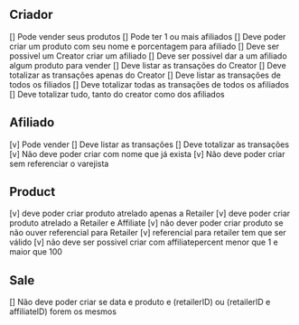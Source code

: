 ## Criador ## 
[] Pode vender seus produtos 
[] Pode ter 1 ou mais afiliados 
[] Deve poder criar um produto com seu nome e porcentagem para afiliado
[] Deve ser possivel um Creator criar um afiliado 
[] Deve ser possivel dar a um afiliado algum produto para vender
[] Deve listar as transações do Creator
[] Deve totalizar as transações apenas do Creator
[] Deve listar as transações de todos os filiados
[] Deve totalizar todas as transações de todos os afiliados
[] Deve totalizar tudo, tanto do creator como dos afiliados 
 

## Afiliado ## 
[v] Pode vender 
[] Deve listar as transações
[] Deve totalizar as transações
[v] Não deve poder criar com nome que já exista
[v] Não deve poder criar sem referenciar o varejista


## Product ##
[v] deve poder criar produto atrelado apenas a Retailer
[v] deve poder criar produto atrelado a Retailer e Affiliate
[v] não dever poder criar produto se não ouver referencial para Retailer
[v] referencial para retailer tem que ser válido
[v] não deve ser possivel criar com affiliatepercent menor que 1 e maior que 100

## Sale ##

[] Não deve poder criar se data e produto e (retailerID) ou (retailerID e affiliateID) forem os mesmos


